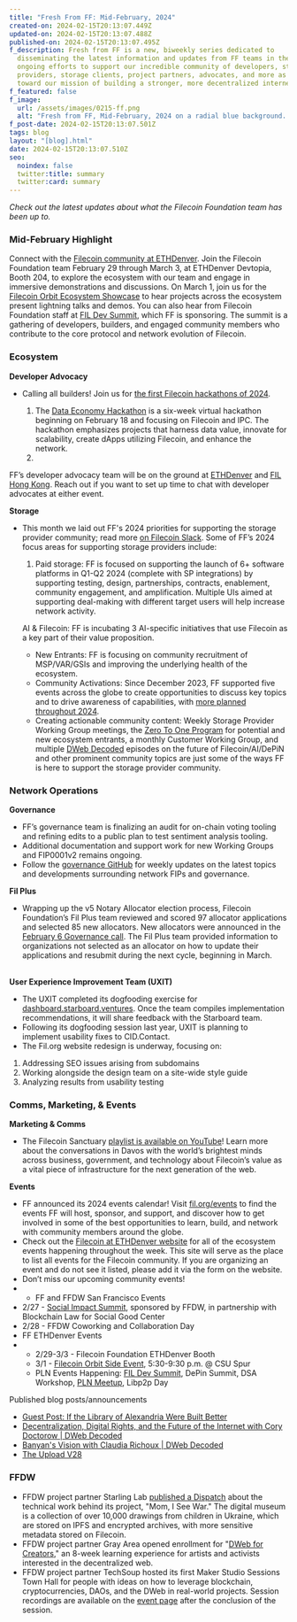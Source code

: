 ```yaml
---
title: "Fresh From FF: Mid-February, 2024"
created-on: 2024-02-15T20:13:07.449Z
updated-on: 2024-02-15T20:13:07.488Z
published-on: 2024-02-15T20:13:07.495Z
f_description: Fresh from FF is a new, biweekly series dedicated to
  disseminating the latest information and updates from FF teams in their
  ongoing efforts to support our incredible community of developers, storage
  providers, storage clients, project partners, advocates, and more as we work
  toward our mission of building a stronger, more decentralized internet.
f_featured: false
f_image:
  url: /assets/images/0215-ff.png
  alt: "Fresh from FF, Mid-February, 2024 on a radial blue background. "
f_post-date: 2024-02-15T20:13:07.501Z
tags: blog
layout: "[blog].html"
date: 2024-02-15T20:13:07.510Z
seo:
  noindex: false
  twitter:title: summary
  twitter:card: summary
---
```

*Check out the latest updates about what the Filecoin Foundation team has been up to.*



### Mid-February Highlight

Connect with the [Filecoin community at ETHDenver](https://hub.fil.org/events/ethdenver/menu/see-the-schedule). Join the Filecoin Foundation team February 29 through March 3, at ETHDenver Devtopia, Booth 204, to explore the ecosystem with our team and engage in immersive demonstrations and discussions. On March 1, join us for the [Filecoin Orbit Ecosystem Showcase](https://filecoindenver.io/) to hear projects across the ecosystem present lightning talks and demos. You can also hear from Filecoin Foundation staff at [FIL Dev Summit](https://fildev.io/FDS-3), which FF is sponsoring. The summit is a gathering of developers, builders, and engaged community members who contribute to the core protocol and network evolution of Filecoin.

### Ecosystem

**Developer Advocacy**

* Calling all builders! Join us for [the first Filecoin hackathons of 2024](https://hackathons.filecoin.io/).

  1. The [Data Economy Hackathon](https://dorahacks.io/hackathon/filecoin-data-economy/detail) is a six-week virtual hackathon beginning on February 18 and focusing on Filecoin and IPC. The hackathon emphasizes projects that harness data value, innovate for scalability, create dApps utilizing Filecoin, and enhance the network. 
  2.

FF’s developer advocacy team will be on the ground at [ETHDenver](https://hub.fil.org/events/ethdenver/menu/see-the-schedule) and [FIL Hong Kong](https://fil-hk.io/). Reach out if you want to set up time to chat with developer advocates at either event. 

**Storage** 

* This month we laid out FF's 2024 priorities for supporting the storage provider community; read more [on Filecoin Slack](https://filecoinproject.slack.com/archives/C02GQUMFQVA/p1707172145882549). Some of FF’s 2024 focus areas for supporting storage providers include:

  1. Paid storage: FF is focused on supporting the launch of 6+ software platforms in Q1-Q2 2024 (complete with SP integrations) by supporting testing, design, partnerships, contracts, enablement, community engagement, and amplification. Multiple UIs aimed at supporting deal-making with different target users will help increase network activity.   

  AI & Filecoin: FF is incubating 3 AI-specific initiatives that use Filecoin as a key part of their value proposition. 

  * New Entrants: FF is focusing on community recruitment of MSP/VAR/GSIs and improving the underlying health of the ecosystem.
  * Community Activations: Since December 2023, FF supported five events across the globe to create opportunities to discuss key topics and to drive awareness of capabilities, with [more planned throughout 2024](https://fil.org/events/). 
  * Creating actionable community content: Weekly Storage Provider Working Group meetings, the [Zero To One Program](https://www.youtube.com/watch?v=QqhV8Pj7xpA&list=PLp3zrT1ewY0mxPnE89z5NCb_pgCAMhuO3) for potential and new ecosystem entrants, a monthly Customer Working Group, and multiple [DWeb Decoded](https://www.youtube.com/playlist?list=PLp3zrT1ewY0micCUXk2G1B1-ukbpuclJy) episodes on the future of Filecoin/AI/DePiN and other prominent community topics are just some of the ways FF is here to support the storage provider community.



### Network Operations

**Governance**

* FF’s governance team is finalizing an audit for on-chain voting tooling and refining edits to a public plan to test sentiment analysis tooling. 
* Additional documentation and support work for new Working Groups and FIP0001v2 remains ongoing. 
* Follow the [governance GitHub](https://github.com/filecoin-project/FIPs/discussions) for weekly updates on the latest topics and developments surrounding network FIPs and governance. 



**Fil Plus** 

* Wrapping up the v5 Notary Allocator election process, Filecoin Foundation’s Fil Plus team reviewed and scored 97 allocator applications and selected 85 new allocators. New allocators were announced in the [February 6 Governance call](https://www.youtube.com/watch?v=HdyFRW2-CYY). The Fil Plus team provided information to organizations not selected as an allocator on how to update their applications and resubmit during the next cycle, beginning in March. 

\
**User Experience Improvement Team (UXIT)**

* The UXIT completed its dogfooding exercise for [dashboard.starboard.ventures](https://dashboard.starboard.ventures/dashboard). Once the team compiles implementation recommendations, it will share feedback with the Starboard team. 
* Following its dogfooding session last year, UXIT is planning to implement usability fixes to CID.Contact. 
* The Fil.org website redesign is underway, focusing on: 

1. Addressing SEO issues arising from subdomains
2. Working alongside the design team on a site-wide style guide 
3. Analyzing results from usability testing

### Comms, Marketing, & Events

**Marketing & Comms**

* The Filecoin Sanctuary [playlist is available on YouTube](https://www.youtube.com/playlist?list=PLp3zrT1ewY0lsLIsGAQYREZnP9QKE6zlU)! Learn more about the conversations in Davos with the world’s brightest minds across business, government, and technology about Filecoin’s value as a vital piece of infrastructure for the next generation of the web. 

**Events** 

* FF announced its 2024 events calendar! Visit [fil.org/events](http://fil.org/events) to find the events FF will host, sponsor, and support, and discover how to get involved in some of the best opportunities to learn, build, and network with community members around the globe.
* Check out the [Filecoin at ETHDenver website](https://hub.fil.org/ethdenver2024) for all of the ecosystem events happening throughout the week. This site will serve as the place to list all events for the Filecoin community. If you are organizing an event and do not see it listed, please add it via the form on the website.
* Don’t miss our upcoming community events!
* * FF and FFDW San Francisco Events 
* 2/27 - [Social Impact Summit](https://www.blockchainlawsg.org/socialimpactsummit2024), sponsored by FFDW, in partnership with Blockchain Law for Social Good Center
* 2/28 - FFDW Coworking and Collaboration Day
* FF ETHDenver Events
* * 2/29-3/3 - Filecoin Foundation ETHDenver Booth
  * 3/1 - [Filecoin Orbit Side Event](https://filecoindenver.io/), 5:30-9:30 p.m. @ CSU Spur
  * PLN Events Happening: [FIL Dev Summit](https://fildev.io/FDS-3), DePin Summit, DSA Workshop, [PLN Meetup](https://lu.ma/dg1bhavg), Libp2p Day



Published blog posts/announcements 

* [Guest Post: If the Library of Alexandria Were Built Better](https://fil.org/blog/guest-post-if-the-library-of-alexandra-were-built-better/)
* [Decentralization, Digital Rights, and the Future of the Internet with Cory Doctorow | DWeb Decoded](https://www.youtube.com/watch?v=wsQuNbWbByA)
* [Banyan's Vision with Claudia Richoux | DWeb Decoded](https://www.youtube.com/watch?v=j65dCi5tf74)
* [The Upload V28](https://upload.fil.org/p/filecoin-foundation-deploys-ipfs-space)

### FFDW

* FFDW project partner Starling Lab [published a Dispatch](https://dispatch.starlinglab.org/p/mom-i-see-war) about the technical work behind its project, "Mom, I See War." The digital museum is a collection of over 10,000 drawings from children in Ukraine, which are stored on IPFS and encrypted archives, with more sensitive metadata stored on Filecoin.
* FFDW project partner Gray Area opened enrollment for "[DWeb for Creators](https://grayarea.org/course/dweb-for-creators/)," an 8-week learning experience for artists and activists interested in the decentralized web. 
* FFDW project partner TechSoup hosted its first Maker Studio Sessions Town Hall for people with ideas on how to leverage blockchain, cryptocurrencies, DAOs, and the DWeb in real-world projects. Session recordings are available on the [event page](https://events.techsoup.org/events/details/techsoup-public-good-app-house-presents-crafting-our-collective-future-accelerating-makers-town-hall-session-1/) after the conclusion of the session.